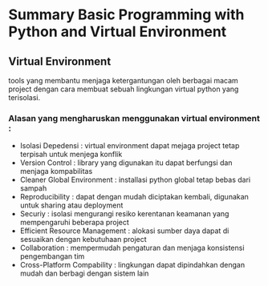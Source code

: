 # Summary Basic Programming with Python and Virtual Environment

## Virtual Environment
tools yang membantu menjaga ketergantungan oleh berbagai macam project dengan cara membuat sebuah lingkungan virtual python yang terisolasi. 

### Alasan yang mengharuskan menggunakan virtual environment : 
- Isolasi Depedensi : virtual environment dapat mejaga project tetap terpisah untuk menjega konflik
- Version Control : library yang digunakan itu dapat berfungsi dan menjaga kompabilitas
- Cleaner Global Environment : installasi python global tetap bebas dari sampah
- Reproducibility : dapat dengan mudah diciptakan kembali, digunakan untuk sharing atau deployment
- Securiy : isolasi mengurangi resiko kerentanan keamanan yang mempengaruhi beberapa project
- Efficient Resource Management : alokasi sumber daya dapat di sesuaikan dengan kebutuhaan project
- Collaboration : mempermudah pengaturan dan menjaga konsistensi pengembangan tim
- Cross-Platform Compability : lingkungan dapat dipindahkan dengan mudah dan berbagi dengan sistem lain